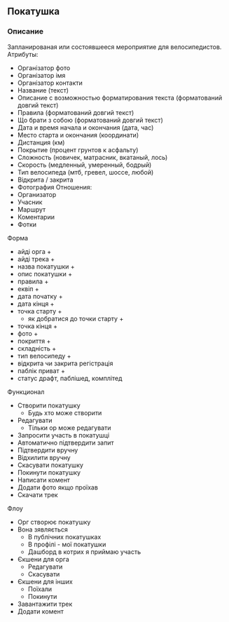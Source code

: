 ## Покатушка
### Описание
Запланированая или состоявшееся мероприятие для велосипедистов.
Атрибуты:
- Організатор фото
- Організатор імя
- Організатор контакти
- Название (текст)
- Описание с возможностью форматирования текста (форматований довгий текст)
- Правила (форматований довгий текст)
- Що брати з собою (форматований довгий текст)
- Дата и время начала и окончания (дата, час)
- Место старта и окончания (координати)
- Дистанция (км)
- Покрытие (процент грунтов к асфальту)
- Сложность (новичек, матрасник, вкатаный, лось)
- Скорость (медленный, умеренный, бодрый)
- Тип велосипеда (мтб, гревел, шоссе, любой)
- Відкрита / закрита
- Фотография
Отношения:
- Организатор
- Учасник
- Маршрут
- Коментарии
- Фотки

Форма
- айді орга +
- айді трека +
- назва покатушки +
- опис покатушки +
- правила +
- еквіп +
- дата початку +
- дата кінця +
- точка старту +
  - як добратися до точки старту +
- точка кінця +
- фото +
- покриття +
- складність +
- тип велосипеду +
- відкрита чи закрита регістрація
- паблік приват +
- статус драфт, паблішед, комплітед

Функционал
- Створити покатушку
  - Будь хто може створити
- Редагувати
  - Тільки ор може редагувати
- Запросити участь в покатушці
- Автоматично підтвердити запит
- Підтвердити вручну
- Відхилити вручну
- Скасувати покатушку
- Покинути покатушку
- Написати комент
- Додати фото якщо проїхав
- Скачати трек

Флоу
- Орг створює покатушку
- Вона зявляється 
  - В публічних покатушках
  - В профілі - мої покатушки
  - Дашборд в котрих я приймаю участь
- Єкшени для орга
  - Редагувати
  - Скасувати
- Єкшени для інших
  - Поїхали
  - Покинути
- Завантажити трек
- Додати комент